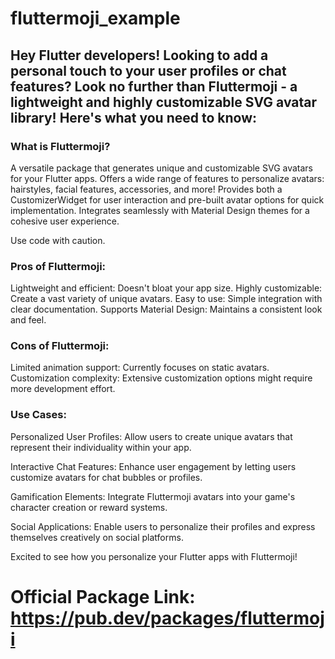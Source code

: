 # fluttermoji_example

## Hey Flutter developers!   Looking to add a personal touch to your user profiles or chat features? Look no further than Fluttermoji - a lightweight and highly customizable SVG avatar library!  Here's what you need to know:

### What is Fluttermoji?

A versatile package that generates unique and customizable SVG avatars for your Flutter apps.
Offers a wide range of features to personalize avatars: hairstyles, facial features, accessories, and more!
Provides both a CustomizerWidget for user interaction and pre-built avatar options for quick implementation.
Integrates seamlessly with Material Design themes for a cohesive user experience.

Use code with caution.

### Pros of Fluttermoji:

Lightweight and efficient: Doesn't bloat your app size.
Highly customizable: Create a vast variety of unique avatars.
Easy to use: Simple integration with clear documentation.
Supports Material Design: Maintains a consistent look and feel.

### Cons of Fluttermoji:

Limited animation support: Currently focuses on static avatars.
Customization complexity: Extensive customization options might require more development effort.

### Use Cases:

Personalized User Profiles: Allow users to create unique avatars that represent their individuality within your app.

Interactive Chat Features: Enhance user engagement by letting users customize avatars for chat bubbles or profiles.

Gamification Elements: Integrate Fluttermoji avatars into your game's character creation or reward systems.

Social Applications: Enable users to personalize their profiles and express themselves creatively on social platforms.

Excited to see how you personalize your Flutter apps with Fluttermoji!

# Official Package Link: https://pub.dev/packages/fluttermoji

